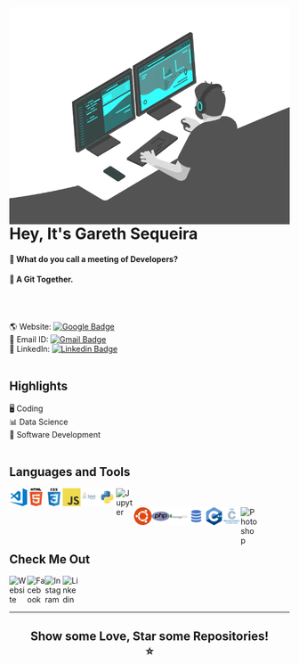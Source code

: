 <br/>
<img align="right" src="https://github.com/GarethSequeira/GarethSequeira/blob/main/Developer.gif" alt="Developer" width="520" height="390">  
<br/>

# Hey, It's Gareth Sequeira  
#### 💭 What do you call a meeting of Developers?  
#### 👻 A Git Together.  
<br/>
<br/>

🌎 Website: [![Google Badge](https://img.shields.io/badge/-Gareth_Sequeira-blue?style=flat-square&logo=Google&logoColor=white&link=#href/)](#href)  
📧 Email ID: [![Gmail Badge](https://img.shields.io/badge/-Gareth_Sequeira-red?style=flat-square&logo=Gmail&logoColor=white&link=mailto:gareth.sequeira@gmail.com)](mailto:gareth.sequeira@gmail.com)  
💼 LinkedIn: [![Linkedin Badge](https://img.shields.io/badge/-Gareth_Sequeira-blue?style=flat-square&logo=Linkedin&logoColor=white&link==https://www.linkedin.com/in/garethsequeira/)](https://www.linkedin.com/in/garethsequeira/)  
<br/>

## Highlights  
🖥️ Coding  
📊 Data Science    
🔄 Software Development    
<br/>

## Languages and Tools
<a href="https://code.visualstudio.com/">
<img align="left" alt="Visual Studio Code" width="32px" src="https://raw.githubusercontent.com/github/explore/80688e429a7d4ef2fca1e82350fe8e3517d3494d/topics/visual-studio-code/visual-studio-code.png" />
</a>
<a href="https://www.w3schools.com/html/">
<img align="left" alt="HTML5" width="32px" src="https://raw.githubusercontent.com/github/explore/80688e429a7d4ef2fca1e82350fe8e3517d3494d/topics/html/html.png" />
</a>
<a href="https://www.w3schools.com/css/">
<img align="left"  alt="CSS"  width="32px"  src="https://raw.githubusercontent.com/github/explore/80688e429a7d4ef2fca1e82350fe8e3517d3494d/topics/css/css.png" />
</a>
<a href="https://www.javascript.com/">
<img align="left"  alt="JS"  width="32px"  src="https://raw.githubusercontent.com/github/explore/80688e429a7d4ef2fca1e82350fe8e3517d3494d/topics/javascript/javascript.png" />
</a>
<a href="https://www.java.com/en/">
<img align="left"  alt="Java"  width="32px"  src="https://raw.githubusercontent.com/github/explore/80688e429a7d4ef2fca1e82350fe8e3517d3494d/topics/java/java.png" />
</a>
<a href="https://www.python.org/">
<img align="left" alt="Python" width="32px" src="https://raw.githubusercontent.com/github/explore/80688e429a7d4ef2fca1e82350fe8e3517d3494d/topics/python/python.png" />
</a>
<a href="https://jupyter.org/">
<img align="left" alt="Jupyter" width="32px" src="https://upload.wikimedia.org/wikipedia/commons/thumb/3/38/Jupyter_logo.svg/66px-Jupyter_logo.svg.png" />
</a>
<br/>
<br/>
<a href="https://ubuntu.com/">
<img align="left"  alt="Linux"  width="32px"  src="https://raw.githubusercontent.com/github/explore/80688e429a7d4ef2fca1e82350fe8e3517d3494d/topics/ubuntu/ubuntu.png" />
</a>
<a href="https://www.php.net/">
<img align="left" alt="Php" width="32px" src="https://raw.githubusercontent.com/github/explore/78df643247d429f6cc873026c0622819ad797942/topics/php/php.png" />
</a>
<a href="https://www.mongodb.com/">
<img align="left" alt="Mongo" width="32px" src="https://raw.githubusercontent.com/github/explore/78df643247d429f6cc873026c0622819ad797942/topics/mongodb/mongodb.png" />
</a>
<a href="https://www.mysql.com/">
<img align="left" alt="SQL" width="32px" src="https://raw.githubusercontent.com/github/explore/78df643247d429f6cc873026c0622819ad797942/topics/sql/sql.png" />
</a>
<a href="https://www.cprogramming.com/">
<img align="left" alt="C++" width="32px" src="https://raw.githubusercontent.com/github/explore/80688e429a7d4ef2fca1e82350fe8e3517d3494d/topics/cpp/cpp.png" />
</a>
<a href="https://www.cprogramming.com/">
<img align="left" alt="C" width="32px" src="https://raw.githubusercontent.com/github/explore/80688e429a7d4ef2fca1e82350fe8e3517d3494d/topics/c/c.png" />
</a>
<a href="https://www.adobe.com/in/products/photoshop.html">
<img align="left" alt="Photoshop" width="32px" src="https://www.adobe.com/content/dam/cc/us/en/creativecloud/max2020/mnemonics/photoshop.svg" />
</a>
<br/>
<br/>
<br/>

## Check Me Out
<a href="#href">
        <img align="left" alt="Website" width="32px" src="https://cdn2.iconfinder.com/data/icons/circle-icons-1/64/globe-512.png" />
</a>
<a href="https://facebook.com/gareth.sequeira/">
        <img align="left" alt="Facebook" width="32px" src="https://cdn2.iconfinder.com/data/icons/social-media-2102/100/social_media_network-27-512.png" />
</a>
<a href="https://www.instagram.com/gareth_sequeira/">
        <img align="left" alt="Instagram" width="32px" src="https://cdn2.iconfinder.com/data/icons/social-media-2285/512/1_Instagram_colored_svg_1-512.png" />
</a>
<a href="https://www.linkedin.com/in/garethsequeira/">
        <img align="left" alt="Linkedin" width="32px" src="https://cdn3.iconfinder.com/data/icons/free-social-icons/67/linkedin_circle_color-512.png" />
</a>
<br/>
<br/>
<br/>

---

<div align="center">
        <h2 align="center">Show some Love, Star some Repositories!<br/>⭐</h2>  
</div>
